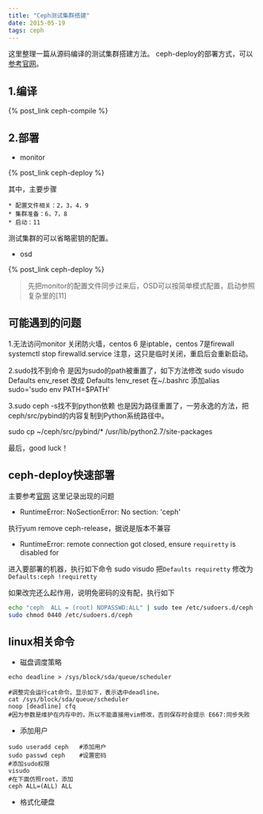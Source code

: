 ```yaml
---
title: "Ceph测试集群搭建"
date: 2015-05-19
tags: ceph
---
```


这里整理一篇从源码编译的测试集群搭建方法。
ceph-deploy的部署方式，可以[参考官网](http://ceph.com/docs/master/start/quick-start-preflight/)。

<!--more-->

1.编译
---
{% post_link ceph-compile %}

2.部署
---
* monitor

{% post_link ceph-deploy %}

其中，主要步骤

    * 配置文件相关：2，3，4，9
    * 集群准备：6，7，8
    * 启动：11

测试集群的可以省略密钥的配置。

* osd

{% post_link ceph-deploy %}

> 先把monitor的配置文件同步过来后，OSD可以按简单模式配置，启动参照复杂里的[11]


可能遇到的问题
---

1.无法访问monitor
关闭防火墙，centos 6 是iptable，centos 7是firewall 
systemctl stop firewalld.service
注意，这只是临时关闭，重启后会重新启动。

2.sudo找不到命令
是因为sudo的path被重置了，如下方法修改
sudo visudo
Defaults env_reset 改成 Defaults !env_reset
在~/.bashrc 添加alias sudo='sudo env PATH=$PATH'

3.sudo ceph -s找不到python依赖
也是因为路径重置了，一劳永逸的方法，把ceph/src/pybind的内容复制到Python系统路径中。

sudo cp ~/ceph/src/pybind/* /usr/lib/python2.7/site-packages

最后，good luck！

ceph-deploy快速部署
---
主要参考[官网](http://ceph.com/docs/master/start/quick-ceph-deploy/)
这里记录出现的问题

* RuntimeError: NoSectionError: No section: 'ceph'

执行yum remove ceph-release，据说是版本不兼容

* RuntimeError: remote connection got closed, ensure ``requiretty`` is disabled for

进入要部署的机器，执行如下命令
sudo visudo
把`Defaults requiretty` 修改为 `Defaults:ceph !requiretty`

如果改完还么起作用，说明免密码的没有配，执行如下

```bash
echo "ceph  ALL = (root) NOPASSWD:ALL" | sudo tee /etc/sudoers.d/ceph  
sudo chmod 0440 /etc/sudoers.d/ceph 
```

linux相关命令
---

* 磁盘调度策略
```
echo deadline > /sys/block/sda/queue/scheduler 

#调整完会运行cat命令，显示如下，表示选中deadline。
cat /sys/block/sda/queue/scheduler
noop [deadline] cfq
#因为参数是维护在内存中的，所以不能直接用vim修改，否则保存时会提示 E667:同步失败
```

* 添加用户
```
sudo useradd ceph   #添加用户
sudo passwd ceph    #设置密码
#添加sudo权限
visudo
#在下面仿照root，添加
ceph ALL=(ALL) ALL
```

* 格式化硬盘
